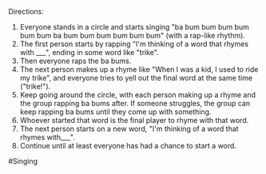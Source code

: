 
Directions:
1. Everyone stands in a circle and starts singing "ba bum bum bum bum bum bum ba bum bum bum bum bum bum" (with a rap-like rhythm).
2. The first person starts by rapping "I'm thinking of a word that rhymes with ___", ending in some word like "trike".
3. Then everyone raps the ba bums.
4. The next person makes up a rhyme like "When I was a kid, I used to ride my trike", and everyone tries to yell out the final word at the same time ("trike!").
5. Keep going around the circle, with each person making up a rhyme and the group rapping ba bums after. If someone struggles, the group can keep rapping ba bums until they come up with something.
6. Whoever started that word is the final player to rhyme with that word.
7. The next person starts on a new word, "I'm thinking of a word that rhymes with___".
8. Continue until at least everyone has had a chance to start a word.

#Singing